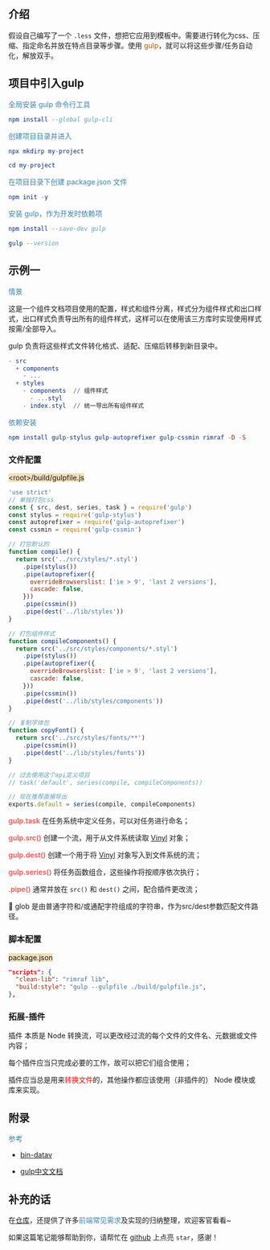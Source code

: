 ## 介绍

假设自己编写了一个 `.less` 文件，想把它应用到模板中。需要进行转化为css、压缩、指定命名并放在特点目录等步骤。使用 <span style="color: #a50">gulp</span>，就可以将这些步骤/任务自动化，解放双手。



## 项目中引入gulp

<span style="color: #3a84aa">全局安装 gulp 命令行工具</span>

```elm
npm install --global gulp-cli
```

<span style="color: #3a84aa">创建项目目录并进入</span>

```elm
npx mkdirp my-project
```

```elm
cd my-project
```

<span style="color: #3a84aa">在项目目录下创建 package.json 文件</span>

```elm
npm init -y
```

<span style="color: #3a84aa">安装 gulp，作为开发时依赖项</span>

```elm
npm install --save-dev gulp
```

```elm
gulp --version
```



## 示例一

<span style="color: #3a84aa">情景</span>

这是一个组件文档项目使用的配置，样式和组件分离，样式分为组件样式和出口样式，出口样式负责导出所有的组件样式，这样可以在使用该三方库时实现使用样式按需/全部导入。

gulp 负责将这些样式文件转化格式、适配、压缩后转移到新目录中。

```elm
- src
  + components
    - ...
  + styles
    - components  // 组件样式
      - ...styl
    - index.styl  // 统一导出所有组件样式
```

<span style="color: #3a84aa">依赖安装</span>

```elm
npm install gulp-stylus gulp-autoprefixer gulp-cssmin rimraf -D -S
```

### 文件配置

<span style="background: #efe0b9"><root\>/build/gulpfile.js</span>

```javascript
'use strict'
// 单独打包css
const { src, dest, series, task } = require('gulp')
const stylus = require('gulp-stylus')
const autoprefixer = require('gulp-autoprefixer')
const cssmin = require('gulp-cssmin')

// 打包默认的
function compile() {
  return src('../src/styles/*.styl')
    .pipe(stylus())
    .pipe(autoprefixer({
      overrideBrowserslist: ['ie > 9', 'last 2 versions'],
      cascade: false,
    }))
    .pipe(cssmin())
    .pipe(dest('../lib/styles'))
}

// 打包组件样式
function compileComponents() {
  return src('../src/styles/components/*.styl')
    .pipe(stylus())
    .pipe(autoprefixer({
      overrideBrowserslist: ['ie > 9', 'last 2 versions'],
      cascade: false,
    }))
    .pipe(cssmin())
    .pipe(dest('../lib/styles/components'))
}

// 复制字体包
function copyFont() {
  return src('../src/styles/fonts/**')
    .pipe(cssmin())
    .pipe(dest('../lib/styles/fonts'))
}

// 过去使用这个api定义项目
// task('default', series(compile, compileComponents))

// 现在推荐直接导出
exports.default = series(compile, compileComponents)
```

<span style="color: #f7534f;font-weight:600">gulp.task</span> 在任务系统中定义任务，可以对任务进行命名；

<span style="color: #f7534f;font-weight:600">gulp.src()</span> 创建一个流，用于从文件系统读取 [Vinyl](https://www.gulpjs.com.cn/docs/api/concepts#vinyl) 对象；

<span style="color: #f7534f;font-weight:600">gulp.dest()</span> 创建一个用于将 [Vinyl](https://www.gulpjs.com.cn/docs/api/concepts#vinyl) 对象写入到文件系统的流；

<span style="color: #f7534f;font-weight:600">gulp.series()</span> 将任务函数组合，这些操作将按顺序依次执行；

<span style="color: #f7534f;font-weight:600">.pipe()</span> 通常并放在 `src()` 和 `dest()` 之间，配合插件更改流；

:turtle: glob 是由普通字符和/或通配字符组成的字符串，作为src/dest参数匹配文件路径。

### 脚本配置

<span style="background: #efe0b9">package.json</span>

```json
"scripts": {
  "clean-lib": "rimraf lib",
  "build:style": "gulp --gulpfile ./build/gulpfile.js",
},
```

### 拓展-插件

插件 本质是 Node 转换流，可以更改经过流的每个文件的文件名、元数据或文件内容；

每个插件应当只完成必要的工作，故可以把它们组合使用；

插件应当总是用来<span style="color: #ff0000">转换文件</span>的，其他操作都应该使用（非插件的） Node 模块或库来实现。



## 附录

<span style="color: #3a84aa">参考</span>

- [bin-datav](https://github.com/wangbin3162/bin-datav)

- [gulp中文文档](https://www.gulpjs.com.cn/docs/api/concepts/#vinyl)



## 补充的话

在[仓库](https://github.com/SpringLoach/power)，还提供了许多<span style="color: #3a84aa">前端常见需求</span>及实现的归纳整理，欢迎客官看看~

如果这篇笔记能够帮助到你，请帮忙在 [github](https://github.com/SpringLoach/power) 上点亮 `star`，感谢！
